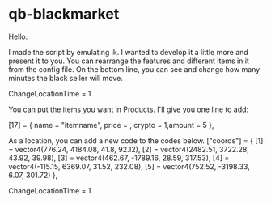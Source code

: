 # qb-blackmarket

Hello.

I made the script by emulating ik. I wanted to develop it a little more and present it to you. You can rearrange the features and different items in it from the config file.
On the bottom line, you can see and change how many minutes the black seller will move.

ChangeLocationTime = 1

You can put the items you want in Products. I'll give you one line to add:

[17] = { name = "itemname", price = , crypto = 1,amount = 5 },

As a location, you can add a new code to the codes below.
["coords"] = {
[1] = vector4(776.24, 4184.08, 41.8, 92.12),
[2] = vector4(2482.51, 3722.28, 43.92, 39.98),
[3] = vector4(462.67, -1789.16, 28.59, 317.53),
[4] = vector4(-115.15, 6369.07, 31.52, 232.08),
[5] = vector4(752.52, -3198.33, 6.07, 301.72)
},

ChangeLocationTime = 1

